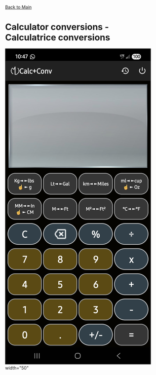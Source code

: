 [Back to Main](https://michelvilleneuve.github.io/)  
# **Calculator conversions - Calculatrice conversions**
<img src = "CalcConv.jpg" /> width="50"
